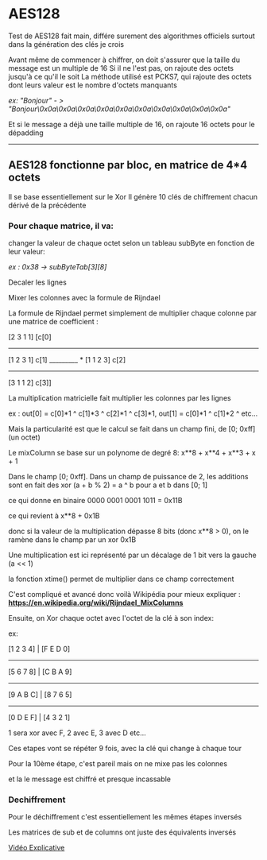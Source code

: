 # AES128

Test de AES128 fait main, différe surement des algorithmes officiels surtout dans la génération des clés je crois



Avant même de commencer à chiffrer, on doit s'assurer que la taille du message est un multiple de 16
Si il ne l'est pas, on rajoute des octets jusqu'à ce qu'il le soit
La méthode utilisé est PCKS7, qui rajoute des octets dont leurs valeur est le nombre d'octets manquants

*ex: "Bonjour" - > "Bonjour\0x0a\0x0a\0x0a\0x0a\0x0a\0x0a\0x0a\0x0a\0x0a\0x0a"*

Et si le message a déjà une taille multiple de 16, on rajoute 16 octets pour le dépadding

-----------------------------------------------------------------------------------------------

## AES128 fonctionne par bloc, en matrice de 4*4 octets
Il se base essentiellement sur le Xor
Il génère 10 clés de chiffrement chacun dérivé de la précédente

### Pour chaque matrice, il va:

changer la valeur de chaque octet selon un tableau subByte en fonction de leur valeur:

*ex : 0x38 -> subByteTab[3][8]*

Decaler les lignes

Mixer les colonnes avec la formule de Rijndael

La formule de Rijndael permet simplement de multiplier chaque colonne par une matrice de coefficient :

[2 3 1 1]    [c[0]
_________     
[1 2 3 1]     c[1]
_________  * 
[1 1 2 3]     c[2]
_________
[3 1 1 2]     c[3]]

La multiplication matricielle fait multiplier les colonnes par les lignes

ex : out[0] = c[0]*1 ^ c[1]*3 ^ c[2]*1 ^ c[3]*1, 
     out[1] = c[0]*1 ^ c[1]*2 ^ etc... 

Mais la particularité est que le calcul se fait dans un champ fini, de [0; 0xff] (un octet)

Le mixColumn se base sur un polynome de degré 8:
x\**8 + x\**4 + x**3 + x + 1

Dans le champ [0; 0xff].
Dans un champ de puissance de 2, les additions sont en fait des xor (a + b % 2) = a ^ b pour a et b dans [0; 1]

ce qui donne en binaire 0000 0001 0001 1011 = 0x11B

ce qui revient à x**8 + 0x1B

donc si la valeur de la multiplication dépasse 8 bits (donc x**8 > 0), on le ramène dans le champ par un xor 0x1B

Une multiplication est ici représenté par un décalage de 1 bit vers la gauche (a << 1)

la fonction xtime() permet de multiplier dans ce champ correctement

C'est compliqué et avancé donc voilà Wikipédia pour mieux expliquer : **https://en.wikipedia.org/wiki/Rijndael_MixColumns**


Ensuite, on Xor chaque octet avec l'octet de la clé à son index:

ex:

[1 2 3 4] | [F E D 0]
_____________________
[5 6 7 8] | [C B A 9]
_____________________
[9 A B C] | [8 7 6 5]
_____________________
[0 D E F] | [4 3 2 1]

1 sera xor avec F, 2 avec E, 3 avec D etc...

Ces etapes vont se répéter 9 fois, avec la clé qui change à chaque tour

Pour la 10ème étape, c'est pareil mais on ne mixe pas les colonnes

et la le message est chiffré et presque incassable



### Dechiffrement

Pour le déchiffrement c'est essentiellement les mêmes étapes inversés

Les matrices de sub et de columns ont juste des équivalents inversés



[Vidéo Explicative](https://www.youtube.com/watch?v=gP4PqVGudtg)
 
